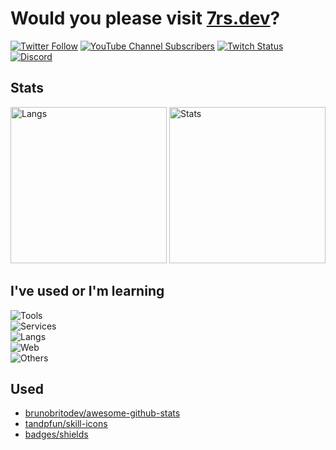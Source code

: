 # Would you please visit [7rs.dev](https://7rs.dev)?  

[![Twitter Follow](https://img.shields.io/twitter/follow/Cbrnex?label=@Cbrnex)](https://twitter.com/Cbrnex)
[![YouTube Channel Subscribers](https://img.shields.io/youtube/channel/subscribers/UClIRrdgFj0md4STixhRqt7Q?label=@Cbrnex)](https://youtube.com/@Cbrnex)
[![Twitch Status](https://img.shields.io/twitch/status/Cbrnex?logo=twitch&label=@Cbrnex)](https://twitch.tv/Cbrnex)
[![Discord](https://img.shields.io/discord/746794953203777651?logo=discord&label=Swas%E2%9C%9Dika)](https://discord.gg/GQP8A5kDJV)

## Stats  

<div>
  <img alt="Langs" height="250px" src="https://github-readme-stats.vercel.app/api/top-langs/?username=7rs&layout=donut&theme=dracula" />
  <img alt="Stats" height="250px" src="https://awesome-github-stats.azurewebsites.net/user-stats/7rs?cardType=github&theme=dracula&preferLogin=false" />
</div>


## I've used or I'm learning  

![Tools](https://skillicons.dev/icons?theme=light&i=powershell,linux,vim,neovim,vscode,atom,eclipse,androidstudio,)  
![Services](https://skillicons.dev/icons?theme=light&i=github,gitlab,cloudflare,heroku)  
![Langs](https://skillicons.dev/icons?theme=light&i=py,ruby,lua,java,go)  
![Web](https://skillicons.dev/icons?theme=light&i=html,css,sass,tailwind,md,nuxtjs,js,ts,nodejs,vue,astro,fastapi)  
![Others](https://skillicons.dev/icons?theme=light&i=bash,git,postgres,sqlite,redis,gradle)  


## Used  

- [brunobritodev/awesome-github-stats](https://github.com/brunobritodev/awesome-github-stats)  
- [tandpfun/skill-icons](https://github.com/tandpfun/skill-icons)
- [badges/shields](https://github.com/badges/shields)
